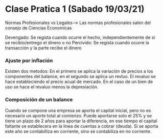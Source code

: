 # Clase Pratica 1 (Sabado 19/03/21)
Normas Profesionales vs Legales--> Las normas profesionales salen del consejo de Ciencias Economicas 

Devengado: Se regista cuando ocurre el hecho, independientemente de si se recibio/entrego el dinero o no
Percivido: Se regista cuando ocurre la transacción y la parte recibe el dinero


### Ajuste  por inflación
Existen dos metodos: En el primero se aplica la variación de precios a los componentes del balance, en el segundo se aplica un revluo. El revaluo se hace estableciendo el precio acual de mercado. En el caso de un bien de uso se hace el revaluo menos la depresiación. 


### Composición de un balance
Cuando se compone una empresa se aporta el capital inicial, pero no es necesario un aporte total al comienzo. Puede aportarse solo el 25% y se tiene un plazo de 2 años para aportar la diferencia, en ese tiempo el capital faltante se establecera en la linea de cuentas a cobrar (deuda). Si se aporta este año se contabilliza en corriente, sino se contabiliza en no corriente. 

